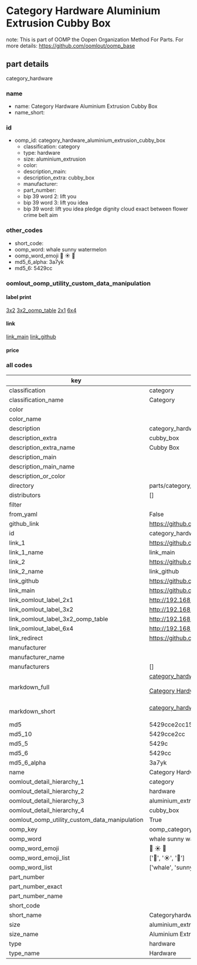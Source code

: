 # Category Hardware Aluminium Extrusion Cubby Box  

note: This is part of OOMP the Oopen Organization Method For Parts. For more details: https://github.com/oomlout/oomp_base

##  part details
  



category_hardware



### name
* name: Category Hardware Aluminium Extrusion Cubby Box
* name_short: 
### id
* oomp_id: category_hardware_aluminium_extrusion_cubby_box
  * classification: category
  * type: hardware
  * size: aluminium_extrusion
  * color: 
  * description_main: 
  * description_extra: cubby_box
  * manufacturer: 
  * part_number: 
  * bip 39 word 2: lift you
  * bip 39 word 3: lift you idea
  * bip 39 word: lift you idea pledge dignity cloud exact between flower crime belt aim

### other_codes
* short_code: 
* oomp_word: whale sunny watermelon
* oomp_word_emoji :whale: :sunny: :watermelon:
* md5_6_alpha: 3a7yk
* md5_6: 5429cc






### oomlout_oomp_utility_custom_data_manipulation
#### label print
[3x2](http://192.168.1.245:1112/?label=oomp%203a7yk)
[3x2_oomp_table](http://192.168.1.108:1112/?label=oomp%203a7yk)
[2x1](http://192.168.1.242:1112/?label=oomp%203a7yk)
[6x4](http://192.168.1.55:1112/?label=oomp%203a7yk)    

#### link

[link_main](https://github.com/oomlout/oomlout_oomp_version_1_messy/tree/main/parts/category_hardware_aluminium_extrusion_cubby_box) [link_github](https://github.com/oomlout/oomlout_oomp_version_1_messy/tree/main/parts/category_hardware_aluminium_extrusion_cubby_box)                             

#### price







### all codes 
| key | value |  
| --- | --- |  
| classification | category |  
| classification_name | Category |  
| color |  |  
| color_name |  |  
| description | category_hardware |  
| description_extra | cubby_box |  
| description_extra_name | Cubby Box |  
| description_main |  |  
| description_main_name |  |  
| description_or_color |   |  
| directory | parts/category_hardware_aluminium_extrusion_cubby_box |  
| distributors | [] |  
| filter |  |  
| from_yaml | False |  
| github_link | https://github.com/oomlout/oomlout_oomp_part_src/tree/main/parts/category_hardware_aluminium_extrusion_cubby_box |  
| id | category_hardware_aluminium_extrusion_cubby_box |  
| link_1 | https://github.com/oomlout/oomlout_oomp_version_1_messy/tree/main/parts/category_hardware_aluminium_extrusion_cubby_box |  
| link_1_name | link_main |  
| link_2 | https://github.com/oomlout/oomlout_oomp_version_1_messy/tree/main/parts/category_hardware_aluminium_extrusion_cubby_box |  
| link_2_name | link_github |  
| link_github | https://github.com/oomlout/oomlout_oomp_version_1_messy/tree/main/parts/category_hardware_aluminium_extrusion_cubby_box |  
| link_main | https://github.com/oomlout/oomlout_oomp_version_1_messy/tree/main/parts/category_hardware_aluminium_extrusion_cubby_box |  
| link_oomlout_label_2x1 | http://192.168.1.242:1112/?label=oomp%203a7yk |  
| link_oomlout_label_3x2 | http://192.168.1.245:1112/?label=oomp%203a7yk |  
| link_oomlout_label_3x2_oomp_table | http://192.168.1.108:1112/?label=oomp%203a7yk |  
| link_oomlout_label_6x4 | http://192.168.1.55:1112/?label=oomp%203a7yk |  
| link_redirect | https://github.com/oomlout/oomlout_oomp_version_1_messy/tree/main/parts/category_hardware_aluminium_extrusion_cubby_box |  
| manufacturer |  |  
| manufacturer_name |  |  
| manufacturers | [] |  
| markdown_full | [category_hardware_aluminium_extrusion_cubby_box](none)<br>[](none)<br>[Category Hardware Aluminium Extrusion Cubby Box](none)<br><br> |  
| markdown_short | [category_hardware_aluminium_extrusion_cubby_box](none)<br><br> |  
| md5 | 5429cce2cc15a9c8af9f0a68e0ffcc0b |  
| md5_10 | 5429cce2cc |  
| md5_5 | 5429c |  
| md5_6 | 5429cc |  
| md5_6_alpha | 3a7yk |  
| name | Category Hardware Aluminium Extrusion Cubby Box |  
| oomlout_detail_hierarchy_1 | category |  
| oomlout_detail_hierarchy_2 | hardware |  
| oomlout_detail_hierarchy_3 | aluminium_extrusion |  
| oomlout_detail_hierarchy_4 | cubby_box |  
| oomlout_oomp_utility_custom_data_manipulation | True |  
| oomp_key | oomp_category_hardware_aluminium_extrusion_cubby_box |  
| oomp_word | whale sunny watermelon |  
| oomp_word_emoji | :whale: :sunny: :watermelon: |  
| oomp_word_emoji_list | [':whale:', ':sunny:', ':watermelon:'] |  
| oomp_word_list | ['whale', 'sunny', 'watermelon'] |  
| part_number |  |  
| part_number_exact |  |  
| part_number_name |  |  
| short_code |  |  
| short_name | Categoryhardware |  
| size | aluminium_extrusion |  
| size_name | Aluminium Extrusion |  
| type | hardware |  
| type_name | Hardware |  
